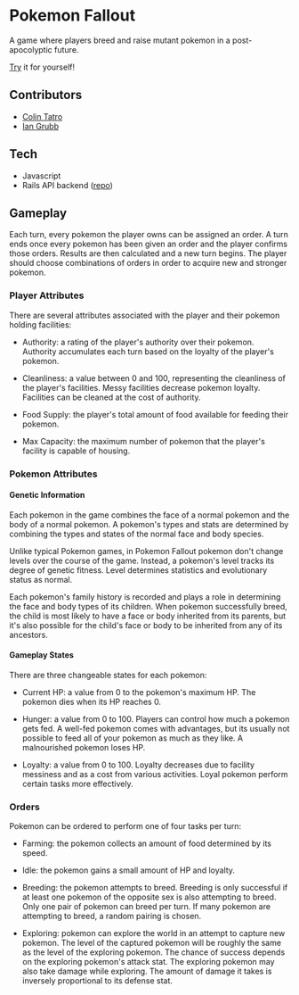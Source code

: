 
# Pokemon Fallout

A game where players breed and raise mutant pokemon in a post-apocolyptic future.

[Try](https://pokemon-fallout.netlify.com/) it for yourself!

## Contributors

* [Colin Tatro](https://github.com/cstatro)
* [Ian Grubb](https://github.com/iangrubb)

## Tech

* Javascript
* Rails API backend ([repo](https://github.com/cstatro/poke-fallout-backend))

## Gameplay

Each turn, every pokemon the player owns can be assigned an order. A turn ends once every pokemon has been given an order and the player confirms those orders. Results are then calculated and a new turn begins. The player should choose combinations of orders in order to acquire new and stronger pokemon.

### Player Attributes

There are several attributes associated with the player and their pokemon holding facilities:

* Authority: a rating of the player's authority over their pokemon. Authority accumulates each turn based on the loyalty of the player's pokemon.

* Cleanliness: a value between 0 and 100, representing the cleanliness of the player's facilities. Messy facilities decrease pokemon loyalty. Facilities can be cleaned at the cost of authority.

* Food Supply: the player's total amount of food available for feeding their pokemon.

* Max Capacity: the maximum number of pokemon that the player's facility is capable of housing.

### Pokemon Attributes

#### Genetic Information

Each pokemon in the game combines the face of a normal pokemon and the body of a normal pokemon. A pokemon's types and stats are determined by combining the types and states of the normal face and body species.

Unlike typical Pokemon games, in Pokemon Fallout pokemon don't change levels over the course of the game. Instead, a pokemon's level tracks its degree of genetic fitness. Level determines statistics and evolutionary status as normal.

Each pokemon's family history is recorded and plays a role in determining the face and body types of its children. When pokemon successfully breed, the child is most likely to have a face or body inherited from its parents, but it's also possible for the child's face or body to be inherited from any of its ancestors.

#### Gameplay States

There are three changeable states for each pokemon:

* Current HP: a value from 0 to the pokemon's maximum HP. The pokemon dies when its HP reaches 0.

* Hunger: a value from 0 to 100. Players can control how much a pokemon gets fed. A well-fed pokemon comes with advantages, but its usually not possible to feed all of your pokemon as much as they like. A malnourished pokemon loses HP.

* Loyalty: a value from 0 to 100. Loyalty decreases due to facility messiness and as a cost from various activities. Loyal pokemon perform certain tasks more effectively.

### Orders

Pokemon can be ordered to perform one of four tasks per turn:

* Farming: the pokemon collects an amount of food determined by its speed.

* Idle: the pokemon gains a small amount of HP and loyalty.

* Breeding: the pokemon attempts to breed. Breeding is only successful if at least one pokemon of the opposite sex is also attempting to breed. Only one pair of pokemon can breed per turn. If many pokemon are attempting to breed, a random pairing is chosen.

* Exploring: pokemon can explore the world in an attempt to capture new pokemon. The level of the captured pokemon will be roughly the same as the level of the exploring pokemon. The chance of success depends on the exploring pokemon's attack stat. The exploring pokemon may also take damage while exploring. The amount of damage it takes is inversely proportional to its defense stat.
